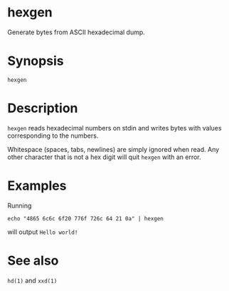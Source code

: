 # hexgen

Generate bytes from ASCII hexadecimal dump.

# Synopsis

	hexgen

# Description

`hexgen` reads hexadecimal numbers on stdin and writes bytes with values
corresponding to the numbers.

Whitespace (spaces, tabs, newlines) are simply ignored when read. Any other
character that is not a hex digit will quit `hexgen` with an error.

# Examples

Running

	echo "4865 6c6c 6f20 776f 726c 64 21 0a" | hexgen

will output `Hello world!`

# See also

`hd(1)` and `xxd(1)`
